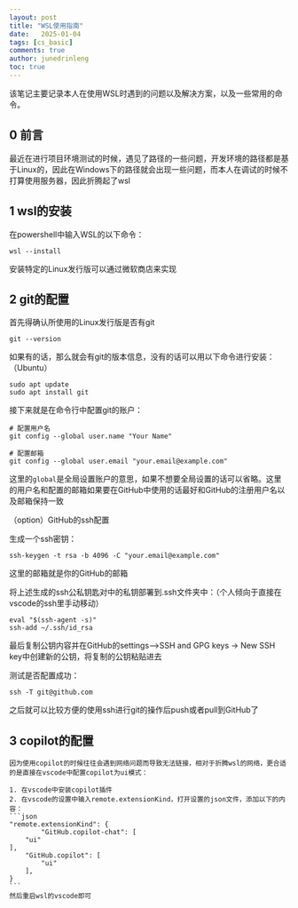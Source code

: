 ```yaml
---
layout: post
title: "WSL使用指南"
date:   2025-01-04
tags: [cs_basic]
comments: true
author: junedrinleng
toc: true
---
```


该笔记主要记录本人在使用WSL时遇到的问题以及解决方案，以及一些常用的命令。
<!-- more -->


## 0 前言

最近在进行项目环境测试的时候，遇见了路径的一些问题，开发环境的路径都是基于Linux的，因此在Windows下的路径就会出现一些问题，而本人在调试的时候不打算使用服务器，因此折腾起了wsl

## 1 wsl的安装

在powershell中输入WSL的以下命令：

    wsl --install

安装特定的Linux发行版可以通过微软商店来实现

## 2 git的配置

首先得确认所使用的Linux发行版是否有git

    git --version

如果有的话，那么就会有git的版本信息，没有的话可以用以下命令进行安装：（Ubuntu）

~~~
sudo apt update
sudo apt install git
~~~

接下来就是在命令行中配置git的账户：

~~~
# 配置用户名
git config --global user.name "Your Name"

# 配置邮箱
git config --global user.email "your.email@example.com"
~~~

这里的`global`是全局设置账户的意思，如果不想要全局设置的话可以省略。这里的用户名和配置的邮箱如果要在GitHub中使用的话最好和GitHub的注册用户名以及邮箱保持一致

（option）GitHub的ssh配置

生成一个ssh密钥：

~~~
ssh-keygen -t rsa -b 4096 -C "your.email@example.com"
~~~

这里的邮箱就是你的GitHub的邮箱

将上述生成的ssh公私钥匙对中的私钥部署到.ssh文件夹中：（个人倾向于直接在vscode的ssh里手动移动）

~~~
eval "$(ssh-agent -s)"
ssh-add ~/.ssh/id_rsa
~~~

最后复制公钥内容并在GitHub的settings-->SSH and GPG keys -> New SSH key中创建新的公钥，将复制的公钥粘贴进去

测试是否配置成功：

~~~
ssh -T git@github.com
~~~

之后就可以比较方便的使用ssh进行git的操作后push或者pull到GitHub了

## 3 copilot的配置

    因为使用copilot的时候往往会遇到网络问题而导致无法链接，相对于折腾wsl的网络，更合适的是直接在vscode中配置copilot为ui模式：  
    
    1. 在vscode中安装copilot插件
    2. 在vscode的设置中输入remote.extensionKind，打开设置的json文件，添加以下的内容：
    ```json
    "remote.extensionKind": {
            "GitHub.copilot-chat": [
        "ui"
    ],
        "GitHub.copilot": [
            "ui"
        ],
    }
    ```
    然后重启wsl的vscode即可

